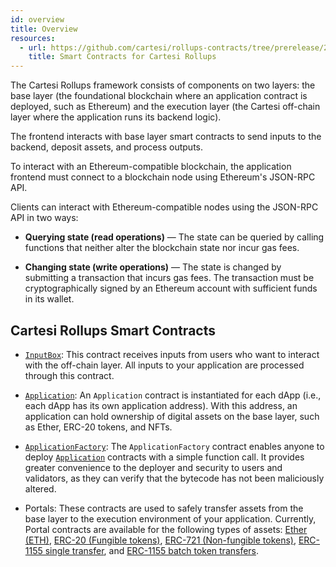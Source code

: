 ```yaml
---
id: overview
title: Overview
resources:
  - url: https://github.com/cartesi/rollups-contracts/tree/prerelease/2.0.0/contracts
    title: Smart Contracts for Cartesi Rollups
---
```


The Cartesi Rollups framework consists of components on two layers: the base layer (the foundational blockchain where an application contract is deployed, such as Ethereum) and the execution layer (the Cartesi off-chain layer where the application runs its backend logic).

The frontend interacts with base layer smart contracts to send inputs to the backend, deposit assets, and process outputs.

To interact with an Ethereum-compatible blockchain, the application frontend must connect to a blockchain node using Ethereum's JSON-RPC API. 

Clients can interact with Ethereum-compatible nodes using the JSON-RPC API in two ways:

- **Querying state (read operations)** — The state can be queried by calling functions that neither alter the blockchain state nor incur gas fees.

- **Changing state (write operations)** — The state is changed by submitting a transaction that incurs gas fees. The transaction must be cryptographically signed by an Ethereum account with sufficient funds in its wallet.

## Cartesi Rollups Smart Contracts

- [`InputBox`](../contracts/input-box.md): This contract receives inputs from users who want to interact with the off-chain layer. All inputs to your application are processed through this contract. 

- [`Application`](../contracts/application.md): An `Application` contract is instantiated for each dApp (i.e., each dApp has its own application address). With this address, an application can hold ownership of digital assets on the base layer, such as Ether, ERC-20 tokens, and NFTs.

- [`ApplicationFactory`](../contracts/application-factory.md): The `ApplicationFactory` contract enables anyone to deploy [`Application`](../contracts/application.md) contracts with a simple function call. It provides greater convenience to the deployer and security to users and validators, as they can verify that the bytecode has not been maliciously altered.

- Portals: These contracts are used to safely transfer assets from the base layer to the execution environment of your application. Currently, Portal contracts are available for the following types of assets: [Ether (ETH)](../contracts/portals/EtherPortal.md), [ERC-20 (Fungible tokens)](../contracts/portals/ERC20Portal.md), [ERC-721 (Non-fungible tokens)](../contracts/portals/ERC721Portal.md), [ERC-1155 single transfer](../contracts/portals/ERC1155SinglePortal.md), and [ERC-1155 batch token transfers](../contracts/portals/ERC1155BatchPortal.md).


